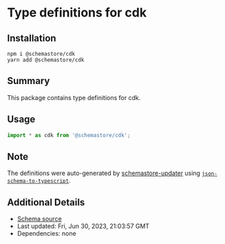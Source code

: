 # Type definitions for cdk

## Installation

```
npm i @schemastore/cdk
yarn add @schemastore/cdk
```

## Summary

This package contains type definitions for cdk.

## Usage

```ts
import * as cdk from '@schemastore/cdk';
```

## Note

The definitions were auto-generated by [schemastore-updater](https://github.com/ffflorian/schemastore-updater) using [`json-schema-to-typescript`](https://www.npmjs.com/package/json-schema-to-typescript).

## Additional Details

* [Schema source](https://github.com/SchemaStore/schemastore/tree/master/src/schemas/json/cdk)
* Last updated: Fri, Jun 30, 2023, 21:03:57 GMT
* Dependencies: none
